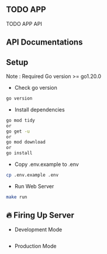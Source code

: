 ## TODO APP

TODO APP API

## API Documentations

## Setup

Note : Required Go version >= go1.20.0

- Check go version

```bash
go version
```

- Install dependencies

```bash
go mod tidy
or
go get -u
or
go mod download
or
go install
```

- Copy .env.example to .env

```bash
cp .env.example .env
```

- Run Web Server

```bash
make run
```

## 🔥 Firing Up Server

- Development Mode

```bash

```

- Production Mode

```bash

```
